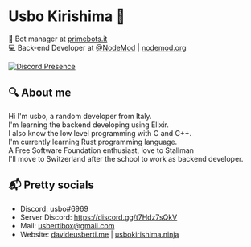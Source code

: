 # Usbo Kirishima 🥀
👮 Bot manager at [primebots.it](https://primebots.it)<br>
💻 Back-end Developer at [@NodeMod](https://github.com/NodeMod) | [nodemod.org](https://nodemod.org)<br>

[![Discord Presence](https://lanyard.cnrad.dev/api/848463685374443530)](https://discord.com/users/848463685374443530)

## 🔍 About me

Hi I'm usbo, a random developer from Italy.<br/>
I'm learning the backend developing using Elixir.<br/>
I also know the low level programming with C and C++.<br/>
I'm currently learning Rust programming language.<br/>
A Free Software Foundation enthusiast, love to Stallman<br/>
I'll move to Switzerland after the school to work as backend developer.<br/>


## 📬 Pretty socials

- Discord: usbo#6969
- Server Discord: https://discord.gg/t7Hdz7sQkV
- Mail: usbertibox@gmail.com
- Website: [davideusberti.me](https://davideusberti.me/) | [usbokirishima.ninja](https://usbokirishima.ninja)
